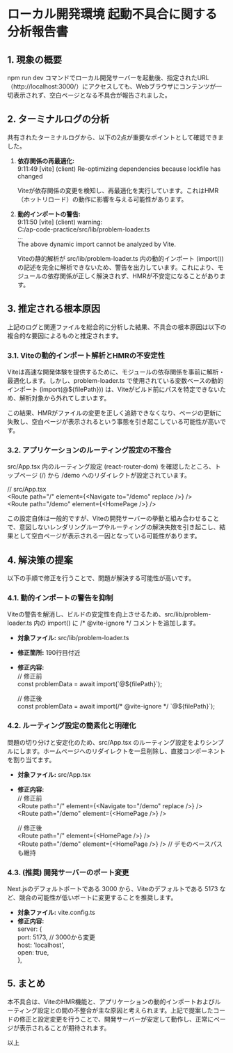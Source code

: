 # **ローカル開発環境 起動不具合に関する分析報告書**

## **1\. 現象の概要**

npm run dev コマンドでローカル開発サーバーを起動後、指定されたURL（http://localhost:3000/）にアクセスしても、Webブラウザにコンテンツが一切表示されず、空白ページとなる不具合が報告されました。

## **2\. ターミナルログの分析**

共有されたターミナルログから、以下の2点が重要なポイントとして確認できました。

1. **依存関係の再最適化:**  
   9:11:49 \[vite\] (client) Re-optimizing dependencies because lockfile has changed

   Viteが依存関係の変更を検知し、再最適化を実行しています。これはHMR（ホットリロード）の動作に影響を与える可能性があります。  
2. **動的インポートの警告:**  
   9:11:50 \[vite\] (client) warning:  
   C:/ap-code-practice/src/lib/problem-loader.ts  
   ...  
   The above dynamic import cannot be analyzed by Vite.

   Viteの静的解析が src/lib/problem-loader.ts 内の動的インポート (import()) の記述を完全に解析できないため、警告を出力しています。これにより、モジュールの依存関係が正しく解決されず、HMRが不安定になることがあります。

## **3\. 推定される根本原因**

上記のログと関連ファイルを総合的に分析した結果、不具合の根本原因は以下の複合的な要因によるものと推定されます。

### **3.1. Viteの動的インポート解析とHMRの不安定性**

Viteは高速な開発体験を提供するために、モジュールの依存関係を事前に解析・最適化します。しかし、problem-loader.ts で使用されている変数ベースの動的インポート (import(@${filePath})) は、Viteがビルド前にパスを特定できないため、解析対象から外れてしまいます。

この結果、HMRがファイルの変更を正しく追跡できなくなり、ページの更新に失敗し、空白ページが表示されるという事態を引き起こしている可能性が高いです。

### **3.2. アプリケーションのルーティング設定の不整合**

src/App.tsx 内のルーティング設定 (react-router-dom) を確認したところ、トップページ (/) から /demo へのリダイレクトが設定されています。

// src/App.tsx  
\<Route path="/" element={\<Navigate to="/demo" replace /\>} /\>  
\<Route path="/demo" element={\<HomePage /\>} /\>

この設定自体は一般的ですが、Viteの開発サーバーの挙動と組み合わせることで、意図しないレンダリングループやルーティングの解決失敗を引き起こし、結果として空白ページが表示される一因となっている可能性があります。

## **4\. 解決策の提案**

以下の手順で修正を行うことで、問題が解決する可能性が高いです。

### **4.1. 動的インポートの警告を抑制**

Viteの警告を解消し、ビルドの安定性を向上させるため、src/lib/problem-loader.ts 内の import() に /\* @vite-ignore \*/ コメントを追加します。

* **対象ファイル:** src/lib/problem-loader.ts  
* **修正箇所:** 190行目付近  
* **修正内容:**  
  // 修正前  
  const problemData \= await import(\`@${filePath}\`);

  // 修正後  
  const problemData \= await import(/\* @vite-ignore \*/ \`@${filePath}\`);

### **4.2. ルーティング設定の簡素化と明確化**

問題の切り分けと安定化のため、src/App.tsx のルーティング設定をよりシンプルにします。ホームページへのリダイレクトを一旦削除し、直接コンポーネントを割り当てます。

* **対象ファイル:** src/App.tsx  
* **修正内容:**  
  // 修正前  
  \<Route path="/" element={\<Navigate to="/demo" replace /\>} /\>  
  \<Route path="/demo" element={\<HomePage /\>} /\>

  // 修正後  
  \<Route path="/" element={\<HomePage /\>} /\>  
  \<Route path="/demo" element={\<HomePage /\>} /\> // デモのベースパスも維持

### **4.3. (推奨) 開発サーバーのポート変更**

Next.jsのデフォルトポートである 3000 から、Viteのデフォルトである 5173 など、競合の可能性が低いポートに変更することを推奨します。

* **対象ファイル:** vite.config.ts  
* **修正内容:**  
  server: {  
    port: 5173, // 3000から変更  
    host: 'localhost',  
    open: true,  
  },

## **5\. まとめ**

本不具合は、ViteのHMR機能と、アプリケーションの動的インポートおよびルーティング設定との間の不整合が主な原因と考えられます。上記で提案したコードの修正と設定変更を行うことで、開発サーバーが安定して動作し、正常にページが表示されることが期待されます。

以上